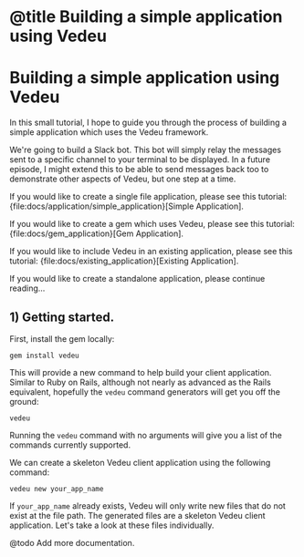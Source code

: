 # @title Building a simple application using Vedeu
# Building a simple application using Vedeu

In this small tutorial, I hope to guide you through the process of
building a simple application which uses the Vedeu framework.

We're going to build a Slack bot. This bot will simply relay the
messages sent to a specific channel to your terminal to be displayed.
In a future episode, I might extend this to be able to send messages
back too to demonstrate other aspects of Vedeu, but one step at a
time.

If you would like to create a single file application, please see this
tutorial: {file:docs/application/simple_application}[Simple
 Application].

If you would like to create a gem which uses Vedeu, please see this
tutorial: {file:docs/gem_application}[Gem Application].

If you would like to include Vedeu in an existing application, please
see this tutorial: {file:docs/existing_application}[Existing
 Application].

If you would like to create a standalone application, please continue
reading...

## 1) Getting started.

First, install the gem locally:

    gem install vedeu

This will provide a new command to help build your client application.
Similar to Ruby on Rails, although not nearly as advanced as the Rails
equivalent, hopefully the `vedeu` command generators will get you off
the ground:

    vedeu

Running the `vedeu` command with no arguments will give you a list of
the commands currently supported.

We can create a skeleton Vedeu client application using the following
command:

    vedeu new your_app_name

If `your_app_name` already exists, Vedeu will only write new files
that do not exist at the file path. The generated files are a skeleton
Vedeu client application. Let's take a look at these files
individually.

@todo Add more documentation.
